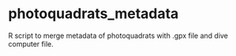 # photoquadrats_metadata
R script to merge metadata of photoquadrats with .gpx file and dive computer file.
